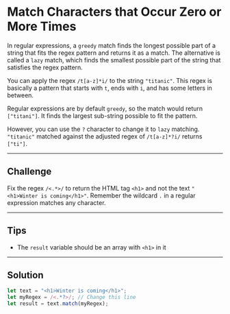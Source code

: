 # Match Characters that Occur Zero or More Times

In regular expressions, a `greedy` match finds the longest possible part of a string that fits the regex pattern and returns it as a match. The alternative is called a `lazy` match, which finds the smallest possible part of the string that satisfies the regex pattern.

You can apply the regex `/t[a-z]*i/` to the string `"titanic"`. This regex is basically a pattern that starts with `t`, ends with `i`, and has some letters in between.

Regular expressions are by default `greedy`, so the match would return `["titani"]`. It finds the largest sub-string possible to fit the pattern.

However, you can use the `?` character to change it to `lazy` matching. `"titanic"` matched against the adjusted regex of `/t[a-z]*?i/` returns `["ti"]`.

---

## Challenge

Fix the regex `/<.*>/` to return the HTML tag `<h1>` and not the text `"<h1>Winter is coming</h1>"`. Remember the wildcard `.` in a regular expression matches any character.

---

## Tips

- The `result` variable should be an array with `<h1>` in it

---

## Solution

```js
let text = "<h1>Winter is coming</h1>";
let myRegex = /<.*?>/; // Change this line
let result = text.match(myRegex);
```